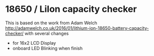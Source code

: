 # 18650 / LiIon capacity checker

This is based on the work from Adam Welch http://adamwelch.co.uk/2016/01/lithium-ion-18650-battery-capacity-checker/ with several changes

* for 16x2 LCD Display
* onboard LED Blinking when finish

